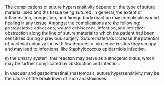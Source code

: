The complications of suture hypersensitivity depend on the type of suture material used and the tissue being sutured. In general, the extent of inflammation, congestion, and foreign body reaction may complicate wound healing in any tissue. Amongst the complications are the following: postoperative adhesions, wound dehiscence, infection, and intestinal obstruction along the line of suture material to which the patient had been sensitized during a previous surgery. Suture materials increase the potential of bacterial colonization with low degrees of virulence in sites they occupy and may lead to infections, like Staphylococcus epidermidis infection.

In the urinary system, this reaction may serve as a lithogenic nidus, which may be further complicated by obstruction and infection.

In vascular and gastrointestinal anastomosis, suture hypersensitivity may be the cause of the breakdown of such anastomoses.